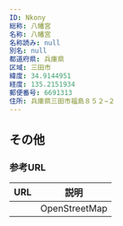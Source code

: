 ```yaml
---
ID: Nkony
総称: 八幡宮
名称: 八幡宮
名称読み: null
別名: null
都道府県: 兵庫県
区域: 三田市
緯度: 34.9144951
経度: 135.2151934
郵便番号: 6691313
住所: 兵庫県三田市福島８５２−２
---
```


## その他

### 参考URL

| URL | 説明          |
| --- | ------------- |
|     | OpenStreetMap |
